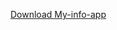 <a href="https://github.com/sumonkumarbd/My-info-app/blob/master/app-debug.apk
">Download My-info-app</a>
